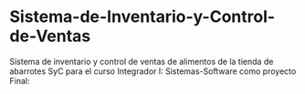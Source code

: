 # Sistema-de-Inventario-y-Control-de-Ventas
Sistema de inventario y control de ventas de alimentos de la tienda de abarrotes SyC  para el curso Integrador I: Sistemas-Software como proyecto Final: 
